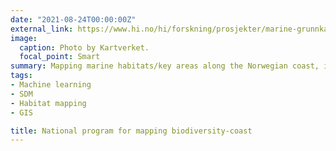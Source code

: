 ```yaml
---
date: "2021-08-24T00:00:00Z"
external_link: https://www.hi.no/hi/forskning/prosjekter/marine-grunnkart-i-kystsonen
image:
  caption: Photo by Kartverket.
  focal_point: Smart
summary: Mapping marine habitats/key areas along the Norwegian coast, including kelp forests, seagrass meadows, soft sediments in the litoral zone, carbonate sand deposits, ice marginal deposits, oyster areas, scallop populations and spawning areas for fish `external_link`
tags:
- Machine learning
- SDM
- Habitat mapping
- GIS

title: National program for mapping biodiversity-coast
---
```


